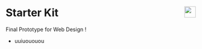 # Starter Kit <img src="http://www.dondempsey.com/assets/dd-logo-red.svg" width="30px" align="right">
Final Prototype for Web Design !
- uuiuououou
